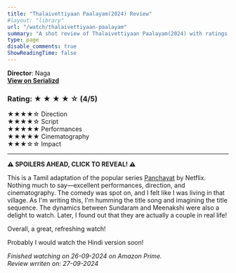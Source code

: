 ```yaml
---
title: "Thalaivettiyaan Paalayam(2024) Review"
#layout: "library"
url: "/watch/thalaivettiyaan-paalayam"
summary: "A shot review of Thalaivettiyaan Paalayam(2024) with ratings and a quick take."
type: page
disable_comments: true
ShowReadingTime: false
---
```


**Director**: Naga  
[**View on Serializd**](https://www.serializd.com/show/Thalaivettiyaan-Paalayam-271589)  


### Rating: ★ ★ ★ ★ ☆ (4/5)

★★★★☆ Direction  
★★★★☆ Script  
★★★★★ Performances  
★★★★★ Cinematography  
★★★☆☆ Impact  

---

**⚠️ SPOILERS AHEAD, CLICK TO REVEAL! ⚠️**

This is a Tamil adaptation of the popular series [Panchayat](https://www.serializd.com/show/Panchayat-101352) by Netflix. Nothing much to say—excellent performances, direction, and cinematography. The comedy was spot on, and I felt like I was living in that village. As I'm writing this, I'm humming the title song and imagining the title sequence. The dynamics between Sundaram and Meenakshi were also a delight to watch. Later, I found out that they are actually a couple in real life!

Overall, a great, refreshing watch!

Probably I would watch the Hindi version soon!


*Finished watching on 26-09-2024 on Amazon Prime.*  
*Review wrriten on: 27-09-2024*